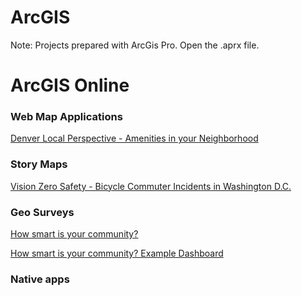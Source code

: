 # ArcGIS
Note: Projects prepared with ArcGis Pro. Open the .aprx file.



# ArcGIS Online

### Web Map Applications

<a href="https://diygeoapps1.maps.arcgis.com/apps/LocalPerspective/index.html?appid=dad7582392534c48b941ca61a133a3eb" target="_blank">Denver Local Perspective - Amenities in your Neighborhood</a>

### Story Maps

<a href="https://storymaps.arcgis.com/stories/cf63162a6ef04e77b2555d59d744011f" target="_blank">Vision Zero Safety - 
Bicycle Commuter Incidents in Washington D.C.</a>

### Geo Surveys

<a href="https://arcg.is/1amWrb" target="_blank">How smart is your community?</a>

<a href="https://arcg.is/1raXKr" target="_blank">How smart is your community? Example Dashboard</a>

### Native apps

